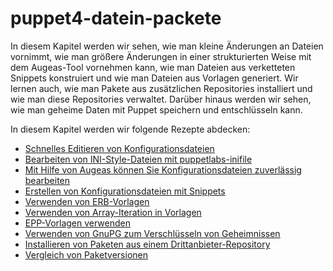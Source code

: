 # puppet4-datein-packete

In diesem Kapitel werden wir sehen, wie man kleine Änderungen an Dateien vornimmt, wie man größere Änderungen in einer strukturierten Weise mit dem Augeas-Tool vornehmen kann, wie man Dateien aus verketteten Snippets konstruiert und wie man Dateien aus Vorlagen generiert. Wir lernen auch, wie man Pakete aus zusätzlichen Repositories installiert und wie man diese Repositories verwaltet. Darüber hinaus werden wir sehen, wie man geheime Daten mit Puppet speichern und entschlüsseln kann.

In diesem Kapitel werden wir folgende Rezepte abdecken:

* [Schnelles Editieren von Konfigurationsdateien](../puppet-fort-files-packages-edit)
* [Bearbeiten von INI-Style-Dateien mit puppetlabs-inifile](../puppet-fort-files-packages-inifile)
* [Mit Hilfe von Augeas können Sie Konfigurationsdateien zuverlässig bearbeiten](../puppet-fort-files-packages-augeas)
* [Erstellen von Konfigurationsdateien mit Snippets](../puppet-fort-files-packages-snoppets)
* [Verwenden von ERB-Vorlagen](../puppet-fort-files-packages-erb-tpl)
* [Verwenden von Array-Iteration in Vorlagen](../puppet-fort-files-packages-array-tpl)
* [EPP-Vorlagen verwenden](../puppet-fort-files-packages-epp-tpl)
* [Verwenden von GnuPG zum Verschlüsseln von Geheimnissen](../puppet-fort-files-packages-gnupg-sec)
* [Installieren von Paketen aus einem Drittanbieter-Repository](../puppet-fort-files-packages-3nd-repos)
* [Vergleich von Paketversionen](../puppet-fort-files-packages-paketversionen)
